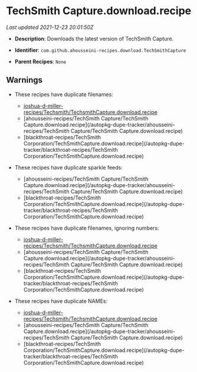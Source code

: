 # TechSmith Capture.download.recipe

_Last updated 2021-12-23 20:01:50Z_

- **Description**: Downloads the latest version of TechSmith Capture.

- **Identifier**: `com.github.ahousseini-recipes.download.TechSmithCapture`

- **Parent Recipes**: `None`


## Warnings

- These recipes have duplicate filenames:
    - [joshua-d-miller-recipes/Techsmith/TechsmithCapture.download.recipe](/autopkg-dupe-tracker/joshua-d-miller-recipes/Techsmith/TechsmithCapture.download.recipe)
    - [ahousseini-recipes/TechSmith Capture/TechSmith Capture.download.recipe](/autopkg-dupe-tracker/ahousseini-recipes/TechSmith Capture/TechSmith Capture.download.recipe)
    - [blackthroat-recipes/TechSmith Corporation/TechSmithCapture.download.recipe](/autopkg-dupe-tracker/blackthroat-recipes/TechSmith Corporation/TechSmithCapture.download.recipe)

- These recipes have duplicate sparkle feeds:
    - [ahousseini-recipes/TechSmith Capture/TechSmith Capture.download.recipe](/autopkg-dupe-tracker/ahousseini-recipes/TechSmith Capture/TechSmith Capture.download.recipe)
    - [blackthroat-recipes/TechSmith Corporation/TechSmithCapture.download.recipe](/autopkg-dupe-tracker/blackthroat-recipes/TechSmith Corporation/TechSmithCapture.download.recipe)

- These recipes have duplicate filenames, ignoring numbers:
    - [joshua-d-miller-recipes/Techsmith/TechsmithCapture.download.recipe](/autopkg-dupe-tracker/joshua-d-miller-recipes/Techsmith/TechsmithCapture.download.recipe)
    - [ahousseini-recipes/TechSmith Capture/TechSmith Capture.download.recipe](/autopkg-dupe-tracker/ahousseini-recipes/TechSmith Capture/TechSmith Capture.download.recipe)
    - [blackthroat-recipes/TechSmith Corporation/TechSmithCapture.download.recipe](/autopkg-dupe-tracker/blackthroat-recipes/TechSmith Corporation/TechSmithCapture.download.recipe)

- These recipes have duplicate NAMEs:
    - [joshua-d-miller-recipes/Techsmith/TechsmithCapture.download.recipe](/autopkg-dupe-tracker/joshua-d-miller-recipes/Techsmith/TechsmithCapture.download.recipe)
    - [ahousseini-recipes/TechSmith Capture/TechSmith Capture.download.recipe](/autopkg-dupe-tracker/ahousseini-recipes/TechSmith Capture/TechSmith Capture.download.recipe)
    - [blackthroat-recipes/TechSmith Corporation/TechSmithCapture.download.recipe](/autopkg-dupe-tracker/blackthroat-recipes/TechSmith Corporation/TechSmithCapture.download.recipe)